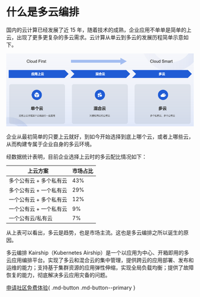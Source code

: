 # 什么是多云编排

国内的云计算已经发展了近 15 年，随着技术的成熟，企业应用不单单是简单的上云，出现了更多更复杂的多云需求。云计算从单云到多云的发展历程简单示意如下。

![单云到多云](../images/what.png)

企业从最初简单的只要上云就好，到如今开始选择到底上哪个云，或者上哪些云，从而构建专属于企业自身的多云环境。

经数据统计表明，目前企业选择上云时的多云配比情况如下：

| 上云方案                | 市场占比 |
| ----------------------- | -------- |
| 多个公有云 + 多个私有云 | 43%      |
| 多个公有云 + 一个私有云 | 29%      |
| 一个公有云 + 多个私有云 | 12%      |
| 一个公有云 + 一个私有云 | 9%       |
| 一个公有云/私有云       | 7%       |

从上表可以看出，多云是趋势，也是市场主流。这也是多云编排之所以诞生的原因。

多云编排 Kairship（Kubernetes Airship）是一个以应用为中心、开箱即用的多云应用编排平台。实现了多云和混合云的集中管理，提供跨云的应用部署、发布和运维的能力；支持基于集群资源的应用弹性伸缩，实现全局负载均衡；提供了故障恢复的能力，彻底解决多云应用灾备的问题。

[申请社区免费体验](../../dce/license0.md){ .md-button .md-button--primary }
